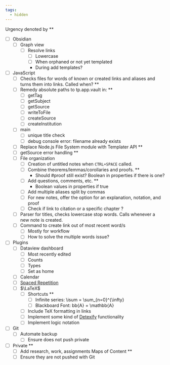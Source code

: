 ```yaml
---
tags:
  - hidden
---
```

Urgency denoted by **
- [ ] Obsidian
	- [ ] Graph view
		- [ ] Resolve links
			- [ ] Lowercase
			- [ ] When orphaned or not yet templated
			- During add templates?
- [ ] JavaScript
	- [ ] Checks files for words of known or created links and aliases and turns them into links. Called when? **
	- [ ] Remedy absolute paths to tp.app.vault in: **
		- [ ] getTag
		- [ ] getSubject
		- [ ] getSource
		- [ ] writeToFile
		- [ ] createSource
		- [ ] createInstitution
	- [ ] main
		- [ ] unique title check
		- [ ] debug console error: filename already exists
	- [ ] Replace Node.js File System module with Templater API **
	- [ ] getSource error handling **
	- [ ] File organization
		- [ ] Creation of untitled notes when `CTRL+SPACE` called.
		- [ ] Combine theorems/lemmas/corollaries and proofs. **
			- Should #proof still exist? Boolean in properties if there is one?
		- [ ] Add questions, comments, etc. **
			- Boolean values in properties if true
		- [ ] Add multiple aliases split by commas
		- [ ] For new notes, offer the option for an explanation, notation, and proof
		- [ ] Check if link to citation or a specific chapter ?
	- [ ] Parser for titles, checks lowercase stop words. Calls whenever a new note is created.
	- [ ] Command to create link out of most recent word/s
		- [ ] Mostly for workflow
		- [ ] How to solve the multiple words issue?
- [ ] Plugins
	- [ ] Dataview dashboard
		- [ ] Most recently edited
		- [ ] Counts
		- [ ] Types
		- [ ] Set as home
	- [ ] Calendar
	- [ ] [Spaced Repetition](https://github.com/st3v3nmw/obsidian-spaced-repetition)
	- [ ] $\LaTeX$
		- [ ] Shortcuts **
			- [ ] Infinite series: \isum = \sum_{n=0}^{\infty}
			- [ ] Blackboard Font: bb{A} = \mathbb{A}
		- [ ] Include TeX formatting in links
		- [ ] Implement some kind of [Detexify](https://forum.obsidian.md/t/latex-math-symbol-picker/12739) functionality
		- [ ] Implement logic notation
- [ ] Git
	- [ ] Automate backup
		- [ ] Ensure does not push private
- [ ] Private **
	- [ ] Add research, work, assignments Maps of Content **
	- [ ] Ensure they are not pushed with Git